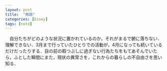 ```yaml
---
layout: post
title:  "無題"
categories: [Essey]
tags: [note]
---
```


　自分たちがどのような状況に置かれているのか，それがまるで腑に落ちない．理解できない．3月まで行っていたひとりでの活動が，4月になっても続いているだけだったりする．目の前の暇つぶしに過ぎない行為たちをもてあそんでいたら，ふとした瞬間にまた，現状の異常さを，これからの暮らしの不自由さを思い知る．
